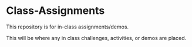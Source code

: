 # Class-Assignments
This repository is for in-class assignments/demos. 

This will be where any in class challenges, activities, or demos are placed. 
